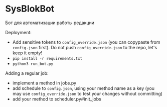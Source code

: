 # SysBlokBot
Бот для автоматизации работы редакции

Deployment:
- Add sensitive tokens to `config_override.json` (you can copypaste from `config.json` first). Do not push `config_override.json` to the repo, let's keep it empty!
- `pip install -r requirements.txt`
- `python3 run_bot.py`

Adding a regular job:
- implement a method in jobs.py
- add schedule to `config.json`, using your method name as a key (you may use `config_override.json` to test your changes without committing)
- add your method to scheduler.py#init_jobs